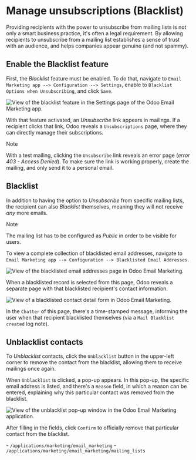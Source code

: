 # Manage unsubscriptions (Blacklist)

Providing recipients with the power to unsubscribe from mailing lists is
not only a smart business practice, it's often a legal requirement. By
allowing recipients to unsubscribe from a mailing list establishes a
sense of trust with an audience, and helps companies appear genuine (and
not spammy).

## Enable the Blacklist feature

First, the *Blacklist* feature must be enabled. To do that, navigate to
`Email
Marketing app --> Configuration --> Settings`, enable to
`Blacklist Options when
Unsubscribing`, and click `Save`.

<img src="unsubscriptions/blacklist-feature.png" class="align-center"
alt="View of the blacklist feature in the Settings page of the Odoo Email Marketing app." />

With that feature activated, an *Unsubscribe* link appears in mailings.
If a recipient clicks that link, Odoo reveals a `Unsubscriptions` page,
where they can directly manage their subscriptions.

> [!NOTE]
> With a test mailing, clicking the `Unsubscribe` link reveals an error
> page (*error 403 - Access Denied*). To make sure the link is working
> properly, create the mailing, and only send it to a personal email.

## Blacklist

In addition to having the option to *Unsubscribe* from specific mailing
lists, the recipient can also *Blacklist* themselves, meaning they will
not receive *any* more emails.

> [!NOTE]
> The mailing list has to be configured as *Public* in order to be
> visible for users.

To view a complete collection of blacklisted email addresses, navigate
to `Email
Marketing app --> Configuration --> Blacklisted Email Addresses`.

<img src="unsubscriptions/blacklisted-email-addresses.png"
class="align-center"
alt="View of the blacklisted email addresses page in Odoo Email Marketing." />

When a blacklisted record is selected from this page, Odoo reveals a
separate page with that blacklisted recipient's contact information.

<img src="unsubscriptions/blacklisted-contact-form.png"
class="align-center"
alt="View of a blacklisted contact detail form in Odoo Email Marketing." />

In the `Chatter` of this page, there's a time-stamped message, informing
the user when that recipient blacklisted themselves (via a
`Mail Blacklist created` log note).

## Unblacklist contacts

To *Unblacklist* contacts, click the `Unblacklist` button in the
upper-left corner to remove the contact from the blacklist, allowing
them to receive mailings once again.

When `Unblacklist` is clicked, a pop-up appears. In this pop-up, the
specific email address is listed, and there's a `Reason` field, in which
a reason can be entered, explaining why this particular contact was
removed from the blacklist.

<img src="unsubscriptions/unblacklist-popup.png" class="align-center"
alt="View of the unblacklist pop-up window in the Odoo Email Marketing application." />

After filling in the fields, click `Confirm` to officially remove that
particular contact from the blacklist.

<div class="seealso">

\- `/applications/marketing/email_marketing` -
`/applications/marketing/email_marketing/mailing_lists`

</div>
